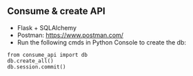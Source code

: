 ## Consume & create API
- Flask + SQLAlchemy
- Postman: https://www.postman.com/
- Run the following cmds in Python Console to create the db:
```
from consume_api import db
db.create_all()
db.session.commit()
```